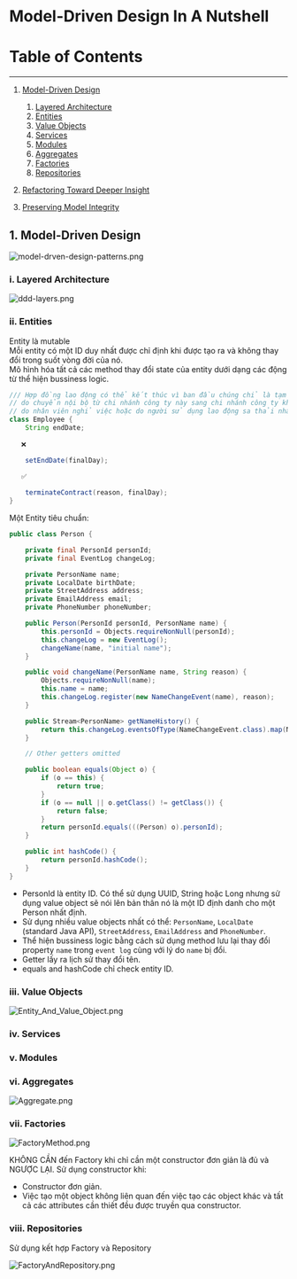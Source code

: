 # Model-Driven Design In A Nutshell

# Table of Contents

___

1. [Model-Driven Design](#model-driven-design)
    1. [Layered Architecture](#layered-architecture)
    2. [Entities](#entities)
    3. [Value Objects](#value-objects)
    4. [Services](#services)
    5. [Modules](#modules)
    6. [Aggregates](#aggregates)
    7. [Factories](#factories)
    8. [Repositories](#repositories)

2. [Refactoring Toward Deeper Insight](#fourth-examplehttpwwwfourthexamplecom)
3. [Preserving Model Integrity](#fourth-examplehttpwwwfourthexamplecom)

## 1. Model-Driven Design

![model-drven-design-patterns.png](model-drven-design-patterns.png)

### i. Layered Architecture

![ddd-layers.png](ddd-layers.png)

### ii. Entities

Entity là mutable \
Mỗi entity có một ID duy nhất được chỉ định khi được tạo ra và không thay đổi trong suốt vòng đời của nó. \
Mô hình hóa tất cả các method thay đổi state của entity dưới dạng các động từ thể hiện bussiness logic.

```java
/// Hợp đồng lao động có thể kết thúc vì ban đầu chúng chỉ là tạm thời,
// do chuyển nội bộ từ chi nhánh công ty này sang chi nhánh công ty khác,
// do nhân viên nghỉ việc hoặc do người sử dụng lao động sa thải nhân viên
class Employee {
    String endDate;
   
   ❌

    setEndDate(finalDay);
   
   ✅

    terminateContract(reason, finalDay);
}
```

Một Entity tiêu chuẩn:

```java
public class Person {

    private final PersonId personId;
    private final EventLog changeLog;

    private PersonName name;
    private LocalDate birthDate;
    private StreetAddress address;
    private EmailAddress email;
    private PhoneNumber phoneNumber;

    public Person(PersonId personId, PersonName name) {
        this.personId = Objects.requireNonNull(personId);
        this.changeLog = new EventLog();
        changeName(name, "initial name");
    }

    public void changeName(PersonName name, String reason) {
        Objects.requireNonNull(name);
        this.name = name;
        this.changeLog.register(new NameChangeEvent(name), reason);
    }

    public Stream<PersonName> getNameHistory() {
        return this.changeLog.eventsOfType(NameChangeEvent.class).map(NameChangeEvent::getNewName);
    }

    // Other getters omitted

    public boolean equals(Object o) {
        if (o == this) {
            return true;
        }
        if (o == null || o.getClass() != getClass()) {
            return false;
        }
        return personId.equals(((Person) o).personId);
    }

    public int hashCode() {
        return personId.hashCode();
    }
}
```

- PersonId là entity ID. Có thể sử dụng UUID, String hoặc Long nhưng sử dụng value object sẽ nói lên bản thân nó là một
  ID định danh cho một Person nhất định.
- Sử dụng nhiều value objects nhất có thể: `PersonName`, `LocalDate` (standard Java
  API), `StreetAddress`, `EmailAddress` and `PhoneNumber`.
- Thể hiện bussiness logic bằng cách sử dụng method lưu lại thay đổi property `name` trong `event log` cùng với lý
  do `name` bị đổi.
- Getter lấy ra lịch sử thay đổi tên.
- equals and hashCode chỉ check entity ID.

### iii. Value Objects

![Entity_And_Value_Object.png](Entity_And_Value_Object.png)

### iv. Services

### v. Modules

### vi. Aggregates

![Aggregate.png](Aggregate.png)

### vii. Factories

![FactoryMethod.png](FactoryMethod.png)

KHÔNG CẦN đến Factory khi chỉ cần một constructor đơn giản là đủ và NGƯỢC LẠI. Sử dụng constructor khi:

- Constructor đơn giản.
- Việc tạo một object không liên quan đến việc tạo các object khác và tất cả các attributes cần thiết đều được truyền
  qua constructor.

### viii. Repositories

Sử dụng kết hợp Factory và Repository

![FactoryAndRepository.png](FactoryAndRepository.png)